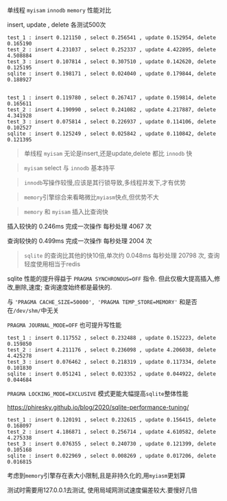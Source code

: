 
单线程 `myisam` `innodb` `memory` 性能对比


insert, update , delete 各测试500次

```
test_1 : insert 0.121150 , select 0.256541 , update 0.152954, delete 0.165190
test_2 : insert 4.231037 , select 0.252337 , update 4.422895, delete 4.508884
test_3 : insert 0.107814 , select 0.307510 , update 0.142620, delete 0.125195
sqlite : insert 0.198171 , select 0.024040 , update 0.179844, delete 0.188927


test_1 : insert 0.119780 , select 0.267417 , update 0.159814, delete 0.165611
test_2 : insert 4.190990 , select 0.241082 , update 4.217887, delete 4.341928
test_3 : insert 0.075814 , select 0.226937 , update 0.114106, delete 0.102527
sqlite : insert 0.125249 , select 0.025842 , update 0.110842, delete 0.121395
```

> 单线程 `myisam` 无论是insert,还是update,delete 都比 `innodb` 快

> `myisam` select 与 `innodb` 基本持平

> `innodb`写操作较慢,应该是其行锁导致,多线程并发下,才有优势

> `memory`引擎综合来看略微比`myiasm`快点,但优势不大

> `memory` 和 `myisam` 插入比查询快


插入较快的 0.246ms 完成一次操作 每秒处理 4067 次

查询较快的 0.499ms 完成一次操作 每秒处理 2004 次

> `sqlite` 的查询比其他的快10倍,单次约 0.048ms  每秒处理 20798 次, 查询轻度使用相当于redis

sqlite 性能的提升得益于 `PRAGMA SYNCHRONOUS=OFF` 指令. 但此仅极大提高插入,修改,删除,速度;
查询速度始终都是最快的.

与 `'PRAGMA CACHE_SIZE=50000', 'PRAGMA TEMP_STORE=MEMORY'` 和是否在`/dev/shm/`中无关

`PRAGMA JOURNAL_MODE=OFF` 也可提升写性能

```
test_1 : insert 0.117552 , select 0.232488 , update 0.152223, delete 0.159850
test_2 : insert 4.211176 , select 0.236098 , update 4.206038, delete 4.425278
test_3 : insert 0.076462 , select 0.218319 , update 0.117334, delete 0.101830
sqlite : insert 0.051241 , select 0.023352 , update 0.044922, delete 0.044684
```

`PRAGMA LOCKING_MODE=EXCLUSIVE` 模式更能大幅提高`sqlite`整体性能

https://phiresky.github.io/blog/2020/sqlite-performance-tuning/


```
test_1 : insert 0.120191 , select 0.232615 , update 0.156415, delete 0.168097
test_2 : insert 4.186871 , select 0.256714 , update 4.610582, delete 4.275338
test_3 : insert 0.076355 , select 0.240730 , update 0.121399, delete 0.105168
sqlite : insert 0.022969 , select 0.008269 , update 0.017206, delete 0.016815
```


考虑到`memory`引擎存在表大小限制,且是非持久化的,用`myiasm`更划算



测试时需要用127.0.0.1去测试, 使用局域网测试速度偏差较大.要慢好几倍


